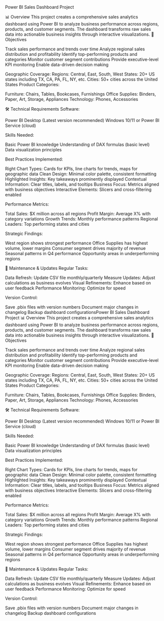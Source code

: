 Power BI Sales Dashboard Project 



📊 Overview This project creates a comprehensive sales analytics dashboard using Power BI to analyze business performance across regions, products, and customer segments. The dashboard transforms raw sales data into actionable business insights through interactive visualizations. 🎯 Objectives

Track sales performance and trends over time Analyze regional sales distribution and profitability Identify top-performing products and categories Monitor customer segment contributions Provide executive-level KPI monitoring Enable data-driven decision making

Geographic Coverage: Regions: Central, East, South, West States: 20+ US states including TX, CA, PA, FL, NY, etc. Cities: 50+ cities across the United States Product Categories:

Furniture: Chairs, Tables, Bookcases, Furnishings Office Supplies: Binders, Paper, Art, Storage, Appliances Technology: Phones, Accessories

🛠️ Technical Requirements Software:

Power BI Desktop (Latest version recommended) Windows 10/11 or Power BI Service (cloud)

Skills Needed:

Basic Power BI knowledge Understanding of DAX formulas (basic level) Data visualization principles

Best Practices Implemented:

Right Chart Types: Cards for KPIs, line charts for trends, maps for geographic data Clean Design: Minimal color palette, consistent formatting Highlighted Insights: Key takeaways prominently displayed Contextual Information: Clear titles, labels, and tooltips Business Focus: Metrics aligned with business objectives Interactive Elements: Slicers and cross-filtering enabled

Performance Metrics:

Total Sales: $X million across all regions Profit Margin: Average X% with category variations Growth Trends: Monthly performance patterns Regional Leaders: Top performing states and cities

Strategic Findings:

West region shows strongest performance Office Supplies has highest volume, lower margins Consumer segment drives majority of revenue Seasonal patterns in Q4 performance Opportunity areas in underperforming regions

🔄 Maintenance & Updates Regular Tasks:

Data Refresh: Update CSV file monthly/quarterly Measure Updates: Adjust calculations as business evolves Visual Refinements: Enhance based on user feedback Performance Monitoring: Optimize for speed

Version Control:

Save .pbix files with version numbers Document major changes in changelog Backup dashboard configurationsPower BI Sales Dashboard Project 📊 Overview This project creates a comprehensive sales analytics dashboard using Power BI to analyze business performance across regions, products, and customer segments. The dashboard transforms raw sales data into actionable business insights through interactive visualizations. 🎯 Objectives

Track sales performance and trends over time Analyze regional sales distribution and profitability Identify top-performing products and categories Monitor customer segment contributions Provide executive-level KPI monitoring Enable data-driven decision making

Geographic Coverage: Regions: Central, East, South, West States: 20+ US states including TX, CA, PA, FL, NY, etc. Cities: 50+ cities across the United States Product Categories:

Furniture: Chairs, Tables, Bookcases, Furnishings Office Supplies: Binders, Paper, Art, Storage, Appliances Technology: Phones, Accessories

🛠️ Technical Requirements Software:

Power BI Desktop (Latest version recommended) Windows 10/11 or Power BI Service (cloud)

Skills Needed:

Basic Power BI knowledge Understanding of DAX formulas (basic level) Data visualization principles

Best Practices Implemented:

Right Chart Types: Cards for KPIs, line charts for trends, maps for geographic data Clean Design: Minimal color palette, consistent formatting Highlighted Insights: Key takeaways prominently displayed Contextual Information: Clear titles, labels, and tooltips Business Focus: Metrics aligned with business objectives Interactive Elements: Slicers and cross-filtering enabled

Performance Metrics:

Total Sales: $X million across all regions Profit Margin: Average X% with category variations Growth Trends: Monthly performance patterns Regional Leaders: Top performing states and cities

Strategic Findings:

West region shows strongest performance Office Supplies has highest volume, lower margins Consumer segment drives majority of revenue Seasonal patterns in Q4 performance Opportunity areas in underperforming regions

🔄 Maintenance & Updates Regular Tasks:

Data Refresh: Update CSV file monthly/quarterly Measure Updates: Adjust calculations as business evolves Visual Refinements: Enhance based on user feedback Performance Monitoring: Optimize for speed

Version Control:

Save .pbix files with version numbers Document major changes in changelog Backup dashboard configurations
